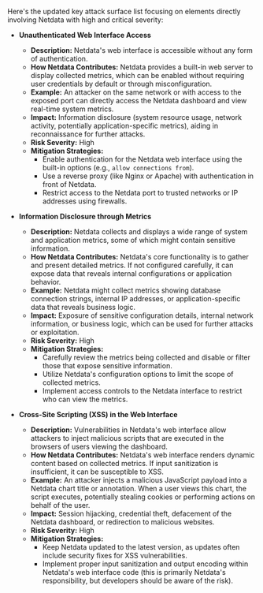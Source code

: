 Here's the updated key attack surface list focusing on elements directly involving Netdata with high and critical severity:

*   **Unauthenticated Web Interface Access**
    *   **Description:** Netdata's web interface is accessible without any form of authentication.
    *   **How Netdata Contributes:** Netdata provides a built-in web server to display collected metrics, which can be enabled without requiring user credentials by default or through misconfiguration.
    *   **Example:** An attacker on the same network or with access to the exposed port can directly access the Netdata dashboard and view real-time system metrics.
    *   **Impact:** Information disclosure (system resource usage, network activity, potentially application-specific metrics), aiding in reconnaissance for further attacks.
    *   **Risk Severity:** High
    *   **Mitigation Strategies:**
        *   Enable authentication for the Netdata web interface using the built-in options (e.g., `allow connections from`).
        *   Use a reverse proxy (like Nginx or Apache) with authentication in front of Netdata.
        *   Restrict access to the Netdata port to trusted networks or IP addresses using firewalls.

*   **Information Disclosure through Metrics**
    *   **Description:** Netdata collects and displays a wide range of system and application metrics, some of which might contain sensitive information.
    *   **How Netdata Contributes:** Netdata's core functionality is to gather and present detailed metrics. If not configured carefully, it can expose data that reveals internal configurations or application behavior.
    *   **Example:** Netdata might collect metrics showing database connection strings, internal IP addresses, or application-specific data that reveals business logic.
    *   **Impact:** Exposure of sensitive configuration details, internal network information, or business logic, which can be used for further attacks or exploitation.
    *   **Risk Severity:** High
    *   **Mitigation Strategies:**
        *   Carefully review the metrics being collected and disable or filter those that expose sensitive information.
        *   Utilize Netdata's configuration options to limit the scope of collected metrics.
        *   Implement access controls to the Netdata interface to restrict who can view the metrics.

*   **Cross-Site Scripting (XSS) in the Web Interface**
    *   **Description:** Vulnerabilities in Netdata's web interface allow attackers to inject malicious scripts that are executed in the browsers of users viewing the dashboard.
    *   **How Netdata Contributes:** Netdata's web interface renders dynamic content based on collected metrics. If input sanitization is insufficient, it can be susceptible to XSS.
    *   **Example:** An attacker injects a malicious JavaScript payload into a Netdata chart title or annotation. When a user views this chart, the script executes, potentially stealing cookies or performing actions on behalf of the user.
    *   **Impact:** Session hijacking, credential theft, defacement of the Netdata dashboard, or redirection to malicious websites.
    *   **Risk Severity:** High
    *   **Mitigation Strategies:**
        *   Keep Netdata updated to the latest version, as updates often include security fixes for XSS vulnerabilities.
        *   Implement proper input sanitization and output encoding within Netdata's web interface code (this is primarily Netdata's responsibility, but developers should be aware of the risk).